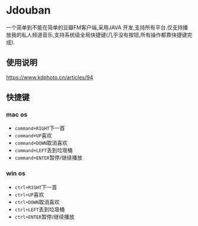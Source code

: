 # Jdouban

一个简单到不能在简单的豆瓣FM客户端,采用JAVA 开发,支持所有平台.仅支持播放我的私人频道音乐,支持系统级全局快捷键(几乎没有按钮,所有操作都靠快捷键完成).

## 使用说明

https://www.kdphoto.cn/articles/94

## 快捷键

### mac os

- `command+RIGHT`下一首
- `command+UP`喜欢
- `command+DOWN`取消喜欢
- `command+LEFT`丢到垃圾桶
- `command+ENTER`暂停/继续播放

### win os

- `ctrl+RIGHT`下一首
- `ctrl+UP`喜欢
- `ctrl+DOWN`取消喜欢
- `ctrl+LEFT`丢到垃圾桶
- `ctrl+ENTER`暂停/继续播放
